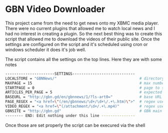 # GBN Video Downloader

This project came from the need to get news onto my XBMC media player. 
There were no current plugins that allowed me to watch local news and I had no interest in creating a plugin. So the next best thing was to create this script that allowed
me to download the videos of their public site. Once the settings are configured on the script and it's scheduled using cron or windows scheduler it does it's job well.

The script contains all the settings on the top lines. Here they are with some notes
```sh
----------------------SETTINGS----------------------------
LOCALSTORE = "GBNNews/"                                     # directory to store downloaded videos
MAXPAGE = 15                                                # max number of pages to scan for videos
STARTPAGE = 0                                               # page to start scanning from
ARTICLES_PER_PAGE = 5                                       # expected articles on each page
BASEURL = "http://gbn.gd/en/gbnnews/1/?ls-art0="            # base URL to look for pages
PAGE_REGEX = "<a href=\"(/en/gbnnews/\d+/\d+\/.+\.htm)\">"  # regex used to find the respective pages for the articles eg <a href="/en/gbnnews/1/927/$2m-for-Home-Grown-Programme.htm">$2m for Home-Grown Programme</a>
VIDEO_REGEX = "<a href=\"(/attachment/\d+/.+\.mp4)"         # regex used to find the videos on the article pages
GBNSITE = "http://gbn.gd"                                   # GBN main site URL
-------- END: Edit nothing under this line ---------------
```
Once those are set properly the script can be execured via the shell
